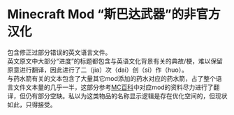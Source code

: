 # Minecraft Mod “斯巴达武器”的非官方汉化
包含修正过部分错误的英文语言文件。  
英文原文中大部分“进度”的标题都包含与英语文化背景有关的典故/梗，难以保留原意进行翻译，因此进行了二（jia）次（dai）创（si）作（huo）。  
与药水箭有关的文本包含了大量其它mod添加的药水对应的药水箭，占了整个语言文件文本量的几乎一半，这部分参考[MC百科](https://www.mcmod.cn/)中对应mod的资料尽力进行了翻译，但仍有部分空缺。私以为这类物品的名称显示逻辑是存在优化空间的，但现状如此，只得接受。

